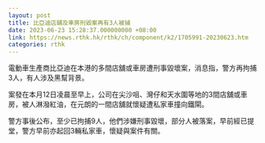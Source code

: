 ```yaml
---
layout: post
title: 比亞迪店舖及車房刑毀案再有3人被捕
date: 2023-06-23 15:28:37.000000000 +08:00
link: https://news.rthk.hk/rthk/ch/component/k2/1705991-20230623.htm
categories: rthk
---
```


電動車生產商比亞迪在本港的多間店舖或車房遭刑事毀壞案，消息指，警方再拘捕3人，有人涉及黑幫背景。

案發在本月12日凌晨至早上，公司在尖沙咀、灣仔和天水圍等地的3間店舖或車房，被人淋潑紅油，在元朗的一間店舖就懷疑遭私家車撞向鐵閘。

警方事後公布，至少已拘捕9人，他們涉嫌刑事毀壞，部分人被落案，早前經已提堂，警方早前亦起回3輛私家車，懷疑與案件有關。
